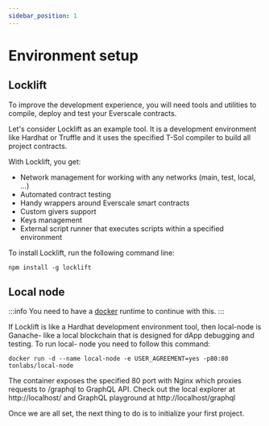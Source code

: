 ```yaml
---
sidebar_position: 1
---
```


# Environment setup


## Locklift

To improve the development experience, you will need tools and utilities to compile, deploy and test your Everscale contracts. 

Let's consider Locklift as an example tool. It is a development environment like Hardhat or Truffle and it uses the specified T-Sol compiler to build all project contracts.

With Locklift, you get:
- Network management for working with any networks (main, test, local, ...) 
- Automated contract testing
- Handy wrappers around Everscale smart contracts
- Custom givers support
- Keys management
- External script runner that executes scripts within a specified environment

To install Locklift, run the following command line:

```shell
npm install -g locklift
```

## Local node

:::info
You need to have a [docker](https://www.docker.com/) runtime to continue with this.
:::

If Locklift is like a Hardhat development environment tool, then local-node is Ganache- like a local blockchain that is designed for dApp debugging and testing. To run local- node you need to follow this command:

```shell
docker run -d --name local-node -e USER_AGREEMENT=yes -p80:80 tonlabs/local-node
```

The container exposes the specified 80 port with Nginx which proxies requests to /graphql to GraphQL API. Check out the local explorer at http://localhost/ and GraphQL playground at http://localhost/graphql


Once we are all set, the next thing to do is to initialize your first project.

